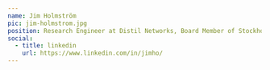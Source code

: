 ```yaml
---
name: Jim Holmström
pic: jim-holmstrom.jpg
position: Research Engineer at Distil Networks, Board Member of Stockholm AI
social:
  - title: linkedin
    url: https://www.linkedin.com/in/jimho/
---
```


